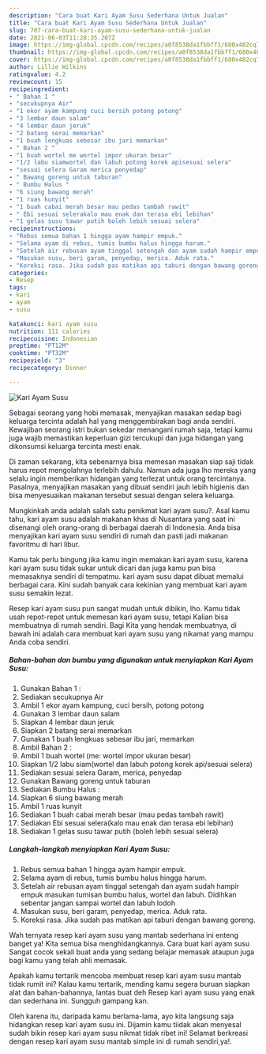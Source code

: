 ```yaml
---
description: "Cara buat Kari Ayam Susu Sederhana Untuk Jualan"
title: "Cara buat Kari Ayam Susu Sederhana Untuk Jualan"
slug: 707-cara-buat-kari-ayam-susu-sederhana-untuk-jualan
date: 2021-06-03T11:28:35.207Z
image: https://img-global.cpcdn.com/recipes/a0f8538da1fbbff1/680x482cq70/kari-ayam-susu-foto-resep-utama.jpg
thumbnail: https://img-global.cpcdn.com/recipes/a0f8538da1fbbff1/680x482cq70/kari-ayam-susu-foto-resep-utama.jpg
cover: https://img-global.cpcdn.com/recipes/a0f8538da1fbbff1/680x482cq70/kari-ayam-susu-foto-resep-utama.jpg
author: Lillie Wilkins
ratingvalue: 4.2
reviewcount: 15
recipeingredient:
- " Bahan 1 "
- "secukupnya Air"
- "1 ekor ayam kampung cuci bersih potong potong"
- "3 lembar daun salam"
- "4 lembar daun jeruk"
- "2 batang serai memarkan"
- "1 buah lengkuas sebesar ibu jari memarkan"
- " Bahan 2 "
- "1 buah wortel me wortel impor ukuran besar"
- "1/2 labu siamwortel dan labuh potong korek apisesuai selera"
- "sesuai selera Garam merica penyedap"
- " Bawang goreng untuk taburan"
- " Bumbu Halus "
- "6 siung bawang merah"
- "1 ruas kunyit"
- "1 buah cabai merah besar mau pedas tambah rawit"
- " Ebi sesuai selerakalo mau enak dan terasa ebi lebihan"
- "1 gelas susu tawar putih boleh lebih sesuai selera"
recipeinstructions:
- "Rebus semua bahan 1 hingga ayam hampir empuk."
- "Selama ayam di rebus, tumis bumbu halus hingga harum."
- "Setelah air rebusan ayam tinggal setengah dan ayam sudah hampir empuk masukan tumisan bumbu halus, wortel dan labuh. Didihkan sebentar jangan sampai wortel dan labuh lodoh"
- "Masukan susu, beri garam, penyedap, merica. Aduk rata."
- "Koreksi rasa. Jika sudah pas matikan api taburi dengan bawang goreng."
categories:
- Resep
tags:
- kari
- ayam
- susu

katakunci: kari ayam susu 
nutrition: 111 calories
recipecuisine: Indonesian
preptime: "PT12M"
cooktime: "PT32M"
recipeyield: "3"
recipecategory: Dinner

---
```



![Kari Ayam Susu](https://img-global.cpcdn.com/recipes/a0f8538da1fbbff1/680x482cq70/kari-ayam-susu-foto-resep-utama.jpg)

Sebagai seorang yang hobi memasak, menyajikan masakan sedap bagi keluarga tercinta adalah hal yang menggembirakan bagi anda sendiri. Kewajiban seorang istri bukan sekedar menangani rumah saja, tetapi kamu juga wajib memastikan keperluan gizi tercukupi dan juga hidangan yang dikonsumsi keluarga tercinta mesti enak.

Di zaman  sekarang, kita sebenarnya bisa memesan masakan siap saji tidak harus repot mengolahnya terlebih dahulu. Namun ada juga lho mereka yang selalu ingin memberikan hidangan yang terlezat untuk orang tercintanya. Pasalnya, menyajikan masakan yang dibuat sendiri jauh lebih higienis dan bisa menyesuaikan makanan tersebut sesuai dengan selera keluarga. 



Mungkinkah anda adalah salah satu penikmat kari ayam susu?. Asal kamu tahu, kari ayam susu adalah makanan khas di Nusantara yang saat ini disenangi oleh orang-orang di berbagai daerah di Indonesia. Anda bisa menyajikan kari ayam susu sendiri di rumah dan pasti jadi makanan favoritmu di hari libur.

Kamu tak perlu bingung jika kamu ingin memakan kari ayam susu, karena kari ayam susu tidak sukar untuk dicari dan juga kamu pun bisa memasaknya sendiri di tempatmu. kari ayam susu dapat dibuat memalui berbagai cara. Kini sudah banyak cara kekinian yang membuat kari ayam susu semakin lezat.

Resep kari ayam susu pun sangat mudah untuk dibikin, lho. Kamu tidak usah repot-repot untuk memesan kari ayam susu, tetapi Kalian bisa membuatnya di rumah sendiri. Bagi Kita yang hendak membuatnya, di bawah ini adalah cara membuat kari ayam susu yang nikamat yang mampu Anda coba sendiri.

<!--inarticleads1-->

##### Bahan-bahan dan bumbu yang digunakan untuk menyiapkan Kari Ayam Susu:

1. Gunakan  Bahan 1 :
1. Sediakan secukupnya Air
1. Ambil 1 ekor ayam kampung, cuci bersih, potong potong
1. Gunakan 3 lembar daun salam
1. Siapkan 4 lembar daun jeruk
1. Siapkan 2 batang serai memarkan
1. Gunakan 1 buah lengkuas sebesar ibu jari, memarkan
1. Ambil  Bahan 2 :
1. Ambil 1 buah wortel (me: wortel impor ukuran besar)
1. Siapkan 1/2 labu siam(wortel dan labuh potong korek api/sesuai selera)
1. Sediakan sesuai selera Garam, merica, penyedap
1. Gunakan  Bawang goreng untuk taburan
1. Sediakan  Bumbu Halus :
1. Siapkan 6 siung bawang merah
1. Ambil 1 ruas kunyit
1. Sediakan 1 buah cabai merah besar (mau pedas tambah rawit)
1. Sediakan  Ebi sesuai selera(kalo mau enak dan terasa ebi lebihan)
1. Sediakan 1 gelas susu tawar putih (boleh lebih sesuai selera)




<!--inarticleads2-->

##### Langkah-langkah menyiapkan Kari Ayam Susu:

1. Rebus semua bahan 1 hingga ayam hampir empuk.
1. Selama ayam di rebus, tumis bumbu halus hingga harum.
1. Setelah air rebusan ayam tinggal setengah dan ayam sudah hampir empuk masukan tumisan bumbu halus, wortel dan labuh. Didihkan sebentar jangan sampai wortel dan labuh lodoh
1. Masukan susu, beri garam, penyedap, merica. Aduk rata.
1. Koreksi rasa. Jika sudah pas matikan api taburi dengan bawang goreng.




Wah ternyata resep kari ayam susu yang mantab sederhana ini enteng banget ya! Kita semua bisa menghidangkannya. Cara buat kari ayam susu Sangat cocok sekali buat anda yang sedang belajar memasak ataupun juga bagi kamu yang telah ahli memasak.

Apakah kamu tertarik mencoba membuat resep kari ayam susu mantab tidak rumit ini? Kalau kamu tertarik, mending kamu segera buruan siapkan alat dan bahan-bahannya, lantas buat deh Resep kari ayam susu yang enak dan sederhana ini. Sungguh gampang kan. 

Oleh karena itu, daripada kamu berlama-lama, ayo kita langsung saja hidangkan resep kari ayam susu ini. Dijamin kamu tiidak akan menyesal sudah bikin resep kari ayam susu nikmat tidak ribet ini! Selamat berkreasi dengan resep kari ayam susu mantab simple ini di rumah sendiri,ya!.


